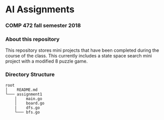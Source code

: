 # AI Assignments
### COMP 472 fall semester 2018

### About this repository
This repository stores mini projects that have been completed during the course of the class. This currently includes a state space search mini project with a modified 8 puzzle game.

### Directory Structure

```
root
│    README.md
└─── assignment1
    │    main.go
    │    board.go
    |    dfs.go
    └─── bfs.go
```
